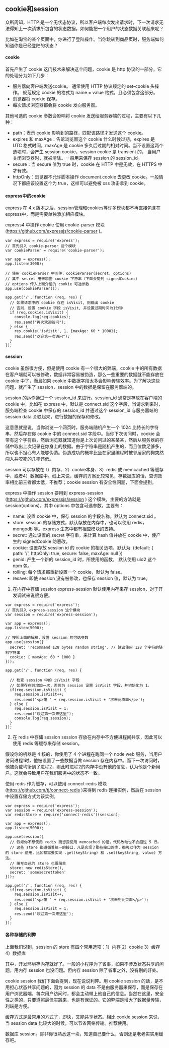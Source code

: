 ## cookie和session
众所周知，HTTP 是一个无状态协议，所以客户端每次发出请求时，下一次请求无法得知上一次请求所包含的状态数据，如何能把一个用户的状态数据关联起来呢？

比如在淘宝的某个页面中，你进行了登陆操作。当你跳转到商品页时，服务端如何知道你是已经登陆的状态？
#### cookie
首先产生了 cookie 这门技术来解决这个问题，cookie 是 http 协议的一部分，它的处理分为如下几步：
* 服务器向客户端发送cookie。
  通常使用 HTTP 协议规定的 set-cookie 头操作。
  规范规定 cookie 的格式为 name = value 格式，且必须包含这部分。
* 浏览器将 cookie 保存。
* 每次请求浏览器都会将 cookie 发向服务器。

其他可选的 cookie 参数会影响将 cookie 发送给服务器端的过程，主要有以下几种：
* path：表示 cookie 影响到的路径，匹配该路径才发送这个 cookie。
* expires 和 maxAge：告诉浏览器这个 cookie 什么时候过期，expires 是 UTC 格式时间，maxAge 是 cookie 多久后过期的相对时间。当不设置这两个选项时，会产生 session cookie，session cookie 是 transient 的，  当用户关闭浏览器时，就被清除。一般用来保存 session 的 session_id。
* secure：当 secure 值为 true 时，cookie 在 HTTP 中是无效，在 HTTPS 中才有效。
* httpOnly：浏览器不允许脚本操作 document.cookie 去更改 cookie。一般情况下都应该设置这个为 true，这样可以避免被 xss 攻击拿到 cookie。

#### express中的cookie
express 在 4.x 版本之后，session管理和cookies等许多模块都不再直接包含在express中，而是需要单独添加相应模块。

express4 中操作 cookie 使用 cookie-parser 模块(https://github.com/expressjs/cookie-parser )。
```
var express = require('express');
// 首先引入 cookie-parser 这个模块
var cookieParser = require('cookie-parser');

var app = express();
app.listen(3000);

// 使用 cookieParser 中间件，cookieParser(secret, options)
// 其中 secret 用来加密 cookie 字符串（下面会提到 signedCookies）
// options 传入上面介绍的 cookie 可选参数
app.use(cookieParser());

app.get('/', function (req, res) {
  // 如果请求中的 cookie 存在 isVisit, 则输出 cookie
  // 否则，设置 cookie 字段 isVisit, 并设置过期时间为1分钟
  if (req.cookies.isVisit) {
    console.log(req.cookies);
    res.send("再次欢迎访问");
  } else {
    res.cookie('isVisit', 1, {maxAge: 60 * 1000});
    res.send("欢迎第一次访问");
  }
});
```
#### session

cookie 虽然很方便，但是使用 cookie 有一个很大的弊端，cookie 中的所有数据在客户端就可以被修改，数据非常容易被伪造，那么一些重要的数据就不能存放在 cookie 中了，而且如果 cookie 中数据字段太多会影响传输效率。为了解决这些问题，就产生了 session，session 中的数据是保留在服务器端的。

session 的运作通过一个 session_id 来进行。session_id 通常是存放在客户端的 cookie 中，比如在 express 中，默认是 connect.sid 这个字段，当请求到来时，服务端检查 cookie 中保存的 session_id 并通过这个 session_id 与服务器端的 session data 关联起来，进行数据的保存和修改。

这意思就是说，当你浏览一个网页时，服务端随机产生一个 1024 比特长的字符串，然后存在你 cookie 中的 connect.sid 字段中。当你下次访问时，cookie 会带有这个字符串，然后浏览器就知道你是上次访问过的某某某，然后从服务器的存储中取出上次记录在你身上的数据。由于字符串是随机产生的，而且位数足够多，所以也不担心有人能够伪造。伪造成功的概率比坐在家里编程时被邻居家的狗突然闯入并咬死的几率还低。

session 可以存放在 1）内存、2）cookie本身、3）redis 或 memcached 等缓存中，或者4）数据库中。线上来说，缓存的方案比较常见，存数据库的话，查询效率相比前三者都太低，不推荐；cookie session 有安全性问题，下面会提到。

express 中操作 session 要用到 express-session (https://github.com/expressjs/session ) 这个模块，主要的方法就是 session(options)，其中 options 中包含可选参数，主要有：
* name: 设置 cookie 中，保存 session 的字段名称，默认为 connect.sid 。
* store: session 的存储方式，默认存放在内存中，也可以使用 redis，mongodb 等。express 生态中都有相应模块的支持。
* secret: 通过设置的 secret 字符串，来计算 hash 值并放在 cookie 中，使产生的 signedCookie 防篡改。
* cookie: 设置存放 session id 的 cookie 的相关选项，默认为:
  (default: { path: '/', httpOnly: true, secure: false, maxAge: null })
* genid: 产生一个新的 session_id 时，所使用的函数， 默认使用 uid2 这个 npm 包。
* rolling: 每个请求都重新设置一个 cookie，默认为 false。
* resave: 即使 session 没有被修改，也保存 session 值，默认为 true。

1. 在内存中存储 session
express-session 默认使用内存来存 session，对于开发调试来说很方便。
```
var express = require('express');
// 首先引入 express-session 这个模块
var session = require('express-session');

var app = express();
app.listen(5000);

// 按照上面的解释，设置 session 的可选参数
app.use(session({
  secret: 'recommand 128 bytes random string', // 建议使用 128 个字符的随机字符串
  cookie: { maxAge: 60 * 1000 }
}));

app.get('/', function (req, res) {

  // 检查 session 中的 isVisit 字段
  // 如果存在则增加一次，否则为 session 设置 isVisit 字段，并初始化为 1。
  if(req.session.isVisit) {
    req.session.isVisit++;
    res.send('<p>第 ' + req.session.isVisit + '次来此页面</p>');
  } else {
    req.session.isVisit = 1;
    res.send("欢迎第一次来这里");
    console.log(req.session);
  }
});

```
2. 在 redis 中存储 session
session 存放在内存中不方便进程间共享，因此可以使用 redis 等缓存来存储 session。

假设你的机器是 4 核的，你使用了 4 个进程在跑同一个 node web 服务，当用户访问进程1时，他被设置了一些数据当做 session 存在内存中。而下一次访问时，他被负载均衡到了进程2，则此时进程2的内存中没有他的信息，认为他是个新用户。这就会导致用户在我们服务中的状态不一致。

使用 redis 作为缓存，可以使用 connect-redis 模块(https://github.com/tj/connect-redis )来得到 redis 连接实例，然后在 session 中设置存储方式为该实例。
```
var express = require('express');
var session = require('express-session');
var redisStore = require('connect-redis')(session);

var app = express();
app.listen(5000);

app.use(session({
  // 假如你不想使用 redis 而想要使用 memcached 的话，代码改动也不会超过 5 行。
  // 这些 store 都遵循着统一的接口，凡是实现了那些接口的库，都可以作为 session 的 store 使用，比如都需要实现 .get(keyString) 和 .set(keyString, value) 方法。
  // 编写自己的 store 也很简单
  store: new redisStore(),
  secret: 'somesecrettoken'
}));

app.get('/', function (req, res) {
  if(req.session.isVisit) {
    req.session.isVisit++;
    res.send('<p>第 ' + req.session.isVisit + '次来到此页面</p>');
  } else {
    req.session.isVisit = 1;
    res.send('欢迎第一次来这里');
  }
});
```
#### 各种存储的利弊
上面我们说到，session 的 store 有四个常用选项：1）内存 2）cookie 3）缓存 4）数据库

其中，开发环境存内存就好了。一般的小程序为了省事，如果不涉及状态共享的问题，用内存 session 也没问题。但内存 session 除了省事之外，没有别的好处。

cookie session 我们下面会提到，现在说说利弊。用 cookie session 的话，是不用担心状态共享问题的，因为 session 的 data 不是由服务器来保存，而是保存在用户浏览器端，每次用户访问时，都会主动带上他自己的信息。当然在这里，安全性之类的，只要遵照最佳实践来，也是有保证的。它的弊端是增大了数据量传输，利端是方便。

缓存方式是最常用的方式了，即快，又能共享状态。相比 cookie session 来说，当 session data 比较大的时候，可以节省网络传输。推荐使用。

数据库 session。除非你很熟悉这一块，知道自己要什么，否则还是老老实实用缓存吧。





